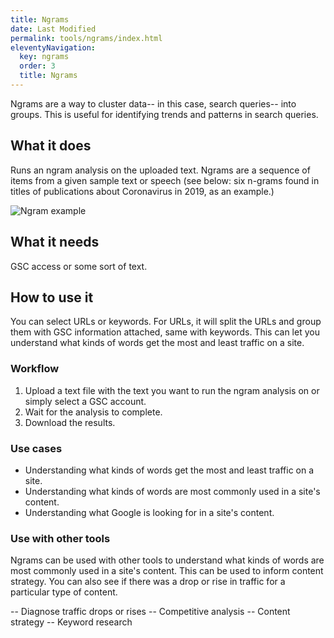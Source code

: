 ```yaml
---
title: Ngrams
date: Last Modified
permalink: tools/ngrams/index.html
eleventyNavigation:
  key: ngrams
  order: 3
  title: Ngrams
---
```


Ngrams are a way to cluster data-- in this case, search queries-- into groups. This is useful for identifying trends and patterns in search queries.

## What it does

Runs an ngram analysis on the uploaded text. Ngrams are a sequence of items from a given sample text or speech (see below: six n-grams found in titles of publications about Coronavirus in 2019, as an example.)

![Ngram example](/images/ngrams.png)

## What it needs

GSC access or some sort of text.

## How to use it

You can select URLs or keywords. For URLs, it will split the URLs and group them with GSC information attached, same with keywords. This can let you understand what kinds of words get the most and least traffic on a site.

### Workflow

1. Upload a text file with the text you want to run the ngram analysis on or simply select a GSC account.
2. Wait for the analysis to complete.
3. Download the results.


### Use cases

- Understanding what kinds of words get the most and least traffic on a site.
- Understanding what kinds of words are most commonly used in a site's content.
- Understanding what Google is looking for in a site's content.



### Use with other tools

Ngrams can be used with other tools to understand what kinds of words are most commonly used in a site's content. This can be used to inform content strategy. You can also see if there was a drop or rise in traffic for a particular type of content. 

-- Diagnose traffic drops or rises
-- Competitive analysis
-- Content strategy
-- Keyword research
